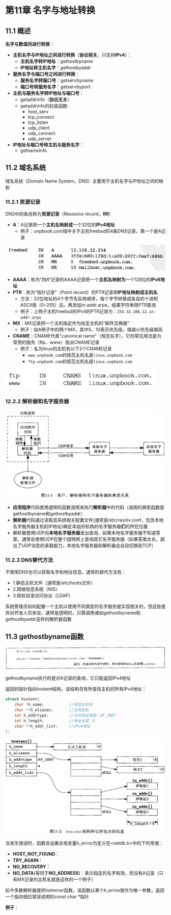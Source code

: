 # 第11章 名字与地址转换

## 11.1 概述

**名字与数值间进行转换**： 

- **主机名字与IP地址之间进行转换**（**协议相关**，只支持**IPv4**）：
  - **主机名字转IP地址**：gethostbyname
  - **IP地址转主机名字**：gethostbyaddr
- **服务名字与端口号之间进行转换**： 
  - **服务名字转端口号**：getservbyname
  - **端口号转服务名字**：getservbyport
- **主机与服务名字转IP地址与端口号**： 
  - getaddrinfo（**协议无关**）
  - getaddrinfo的封装函数: 
    - host_serv
    - tcp_connect
    - tcp_listen
    - udp_client
    - udp_connect
    - udp_server
- **IP地址与端口号转主机与服务名字**：
  - getnameinfo

## 11.2 域名系统

域名系统（Domain Name System，DNS）主要用于主机名字与IP地址之间的映射

### 11.2.1 资源记录

DNS中的条目称为**资源记录**（Resource record，**RR**）

- **A**：A记录把一个**主机名映射成**一个32位的**IPv4地址**
  - 例子：unpbook.com域中关于主机freebsd的4条DNS记录，第一个是A记录

![](../../pics/network/unp笔记/Pic_11_1_前_DNS例子1.png)

- **AAAA**：称为“四A”记录的AAAA记录把一个**主机名映射为**一个128位的**IPv6地址**
- **PTR**：称为“指针记录”（Point record）的PTR记录把**IP地址映射成主机名**
  - 方法：32位地址的4个字节先反转顺序，每个字节转换成各自的十进制ASCII值（0~255）后，再添加in-addr.arpa，结果字符串用PTR查询
  - 例子：上例子主机freebsd的IPv4的PTR记录为：`254.32.106.12.in-addr.arpa`
- **MX**：MX记录把一个主机指定作为给定主机的“邮件交换器”
  - 例子：如A例子中的两个MX，其中5、10表示优先级，值越小优先级越高
- **CNAME**：CNAME代表"canonical name"（规范名字），它的常见用法是为常用的服务（ftp、www）指派CNAME记录
  - 例子：名为linux的主机有以下2个CNAME记录
    - `www.unpbook.com`的规范主机名是`linux.unpbook.com`
    - `ftp.unpbook.com`的规范主机名是`linux.unpbook.com`

![](../../pics/network/unp笔记/Pic_11_1_前_DNS例子2.png)

### 12.2.2 解析器和名字服务器

![](../../pics/network/unp笔记/Pic_11_1_客户_解析器和名字服务器的典型关系.png)

- **应用程序**代码使用通常的函数调用来执行**解析器**中的代码（调用的典型函数是gethostbyname和gethostbyaddr）
- **解析器**代码通过读取其系统相关配置文件(通常是/etc/resolv.conf，包含本地名字服务器主机的IP地址)确定本组织机构的名字服务器**们**的所在位置
-  解析器使用UDP向**本地名字服务器**发出查询，如果本地名字服务器不知道答案，通常会使用UDP在整个因特网上查询其它名字服务器（如果答案太长，超出了UDP消息的承载能力，本地名字服务器和解析器会自动切换到TCP） 

### 11.2.3 DNS替代方法

不使用DNS也可以获取名字和地址信息。通常的替代方法有：

- 1.静态主机文件（通常是/etc/hosts文件）
- 2.网络信息系统（NIS）
- 3.轻权目录访问协议（LDAP）

系统管理员如何配置一个主机以使用不同类型的名字服务是实现相关的，但这些差异对开发人员来说，通常是透明的，只需调用诸如gethostbyname和gethostbyaddr这样的解析器函数

## 11.3 gethostbyname函数

![](../../pics/network/unp笔记/Pic_11_gethostbyname函数.png)

gethostbyname执行的是对A记录的查询，它只能返回IPv4地址

返回的指针指向hostent结构，该结构含有所查找主机的所有IPv4地址： 

```c
struct hostent{
    char *h_name;           //规范主机名
    char **h_aliases;       //主机别名
    int h_addrtype;         //主机地址类型：AF_INET
    int h_length;           //地址长度：4
    char **h_addr_list;     //IPv4地址
};
```

![](../../pics/network/unp笔记/Pic_11_2_hostent结构和它所包含的信息.png)

当发生错误时，函数会设置全局变量h_errno为定义在<netdb.h>中的下列常值： 

- **HOST_NOT_FOUND**：
- **TRY_AGAIN**：
- **NO_RECOVERY**：
- **NO_DATA**(等同于**NO_ADDRESS**)：表示指定的名字有效，但没有A记录（只有MX记录的主机名就是这样的一个例子）

如今多数解析器提供hstrerror函数，该函数以某个h_errno值作为唯一参数，返回一个指向相应错误说明的const char *指针 

**例子**：



